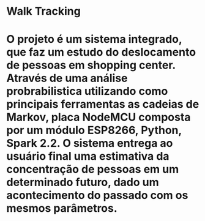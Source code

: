 # Walk Tracking

# O projeto é um sistema integrado, que faz um estudo do deslocamento de pessoas em shopping center. Através de uma análise probrabilistica utilizando como principais ferramentas as cadeias de Markov, placa NodeMCU composta por um módulo ESP8266, Python, Spark 2.2. O sistema entrega ao usuário final uma estimativa da concentração de pessoas em um determinado futuro, dado um acontecimento do passado com os mesmos parâmetros.
